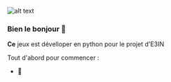 ![alt text](https://encrypted-tbn0.gstatic.com/images?q=tbn:ANd9GcTQNqZF07XFe4PfJZyfhuO8dMX8XvbY41ibqw&usqp=CAU) 



### Bien le bonjour 👋


**Ce** jeux est dévelloper en python pour le projet d'E3IN

Tout d'abord pour commencer :

- 🔭 
